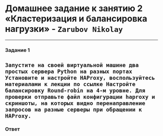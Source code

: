 # Домашнее задание к занятию 2 «Кластеризация и балансировка нагрузки»  - `Zarubov Nikolay`
---

### Задание 1

`Запустите на своей виртуальной машине два простых сервера Python на разных портах
 Установите и настройте HAProxy, воспользуйтесь материалами к лекции по ссылке
 Настройте балансировку Round-robin на 4-м уровне.
 Для проверки отправьте файл конфигурации haproxy и скриншоты, на которых видно перенаправление запросов на разные
 серверы при обращении к HAProxy.`
---

### Ответ 


